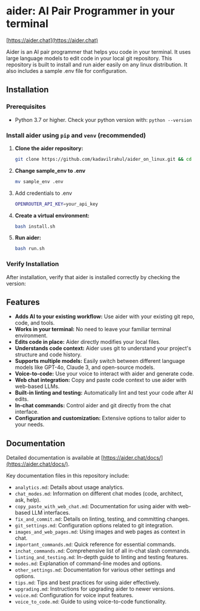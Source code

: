 # aider: AI Pair Programmer in your terminal

[https://aider.chat](https://aider.chat)

Aider is an AI pair programmer that helps you code in your terminal. It uses large language models to edit code in your local git repository. This repository is built to install and run aider easily on any linux distribution. It also includes a sample .env file for configuration.

## Installation

### Prerequisites

*   Python 3.7 or higher.  Check your python version with: `python --version`

### Install aider using `pip` and `venv` (recommended)

1.  **Clone the aider repository:**
    ```bash
    git clone https://github.com/kadavilrahul/aider_on_linux.git && cd aider_on_linux
    ```
2.  **Change sample_env to .env**

    ```bash
    mv sample_env .env
    ```
3. Add credentials to .env
    ```bash
    OPENROUTER_API_KEY=your_api_key
    ``` 
4.  **Create a virtual environment:**
    ```bash
    bash install.sh
    ```
5.  **Run aider:**
    ```bash
    bash run.sh
    ```
### Verify Installation

After installation, verify that aider is installed correctly by checking the version:


## Features

*   **Adds AI to your existing workflow:**  Use aider with your existing git repo, code, and tools.
*   **Works in your terminal:** No need to leave your familiar terminal environment.
*   **Edits code in place:** Aider directly modifies your local files.
*   **Understands code context:** Aider uses git to understand your project's structure and code history.
*   **Supports multiple models:**  Easily switch between different language models like GPT-4o, Claude 3, and open-source models.
*   **Voice-to-code:**  Use your voice to interact with aider and generate code.
*   **Web chat integration:**  Copy and paste code context to use aider with web-based LLMs.
*   **Built-in linting and testing:** Automatically lint and test your code after AI edits.
*   **In-chat commands:**  Control aider and git directly from the chat interface.
*   **Configuration and customization:**  Extensive options to tailor aider to your needs.

## Documentation

Detailed documentation is available at [https://aider.chat/docs/](https://aider.chat/docs/).

Key documentation files in this repository include:

*   `analytics.md`:  Details about usage analytics.
*   `chat_modes.md`:  Information on different chat modes (code, architect, ask, help).
*   `copy_paste_with_web_chat.md`:  Documentation for using aider with web-based LLM interfaces.
*   `fix_and_commit.md`:  Details on linting, testing, and committing changes.
*   `git_settings.md`:  Configuration options related to git integration.
*   `images_and_web_pages.md`:  Using images and web pages as context in chat.
*   `important_commands.md`:  Quick reference for essential commands.
*   `inchat_commands.md`:  Comprehensive list of all in-chat slash commands.
*   `linting_and_testing.md`:  In-depth guide to linting and testing features.
*   `modes.md`:  Explanation of command-line modes and options.
*   `other_settings.md`:  Documentation for various other settings and options.
*   `tips.md`:  Tips and best practices for using aider effectively.
*   `upgrading.md`:  Instructions for upgrading aider to newer versions.
*   `voice.md`:  Configuration for voice input features.
*   `voice_to_code.md`:  Guide to using voice-to-code functionality.


